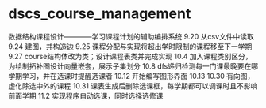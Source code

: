 # dscs_course_management
数据结构课程设计————学习课程计划的辅助编排系统
9.20 从csv文件中读取
9.24 建图，并构造边
9.25 课程分配与实现将超出学时限制的课程移至下一学期
9.27 course结构体改为类；设计课程表类并完成实现
10.4 加入课程类别区分，为绘制拓补图设计向量嵌套，展示子集划分
10.8 dfs递归检测每一门课最晚要在哪学期学习，并在选课时提醒选课者
10.12 开始编写图形界面
10.13
10.30 有向图，虚化除选中外的课程
10.31 课表生成后删除选课框，每学期都可以调课时且不影响前面学期
11.2 实现程序自动选课，同时选择选修课